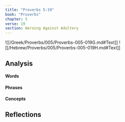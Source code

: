 ```yaml
---
title: "Proverbs 5:19"
book: "Proverbs"
chapter: 5
verse: 19
section: Warning Against Adultery
---
```

![[/Greek/Proverbs/005/Proverbs-005-019G.md#Text]]
![[/Hebrew/Proverbs/005/Proverbs-005-019H.md#Text]]

## Analysis

#### Words

#### Phrases

#### Concepts

## Reflections
